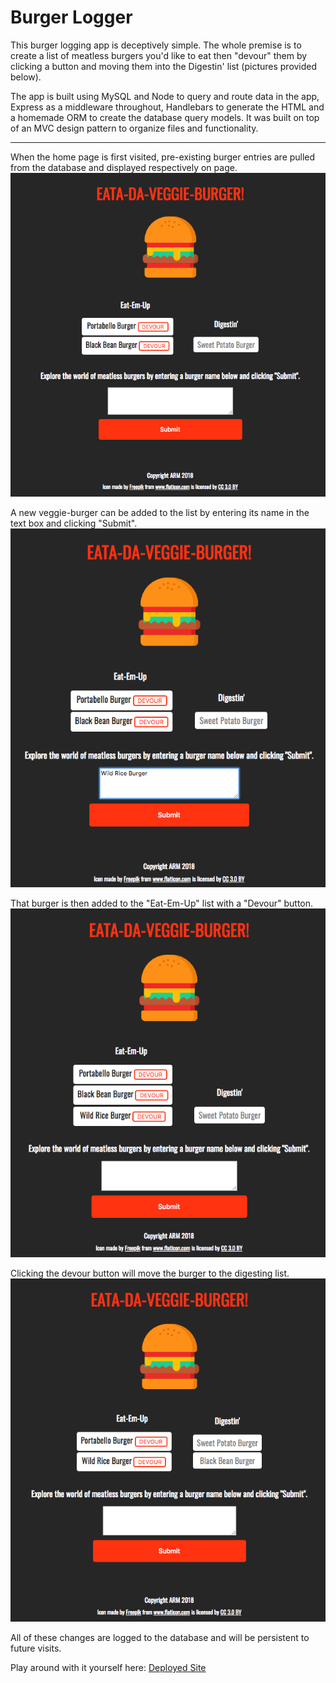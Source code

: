 # Burger Logger

This burger logging app is deceptively simple. The whole premise is to create a list of meatless burgers you'd like to eat then "devour" them by clicking a button and moving them into the Digestin' list (pictures provided below).

The app is built using MySQL and Node to query and route data in the app, Express as a middleware throughout, Handlebars to generate the HTML and a homemade ORM to create the database query models. It was built on top of an MVC design pattern to organize files and functionality.

---
When the home page is first visited, pre-existing burger entries are pulled from the database and displayed respectively on page.
![Image of Burger App](/public/assets/img/img1.png)

A new veggie-burger can be added to the list by entering its name in the text box and clicking "Submit". 
![Image of Burger App](/public/assets/img/img2.png)

That burger is then added to the "Eat-Em-Up" list with a "Devour" button. 
![Image of Burger App](/public/assets/img/img3.png)

Clicking the devour button will move the burger to the digesting list.
![Image of Burger App](/public/assets/img/img4.png)

All of these changes are logged to the database and will be persistent to future visits.

Play around with it yourself here: [Deployed Site](https://obscure-shelf-18720.herokuapp.com/)